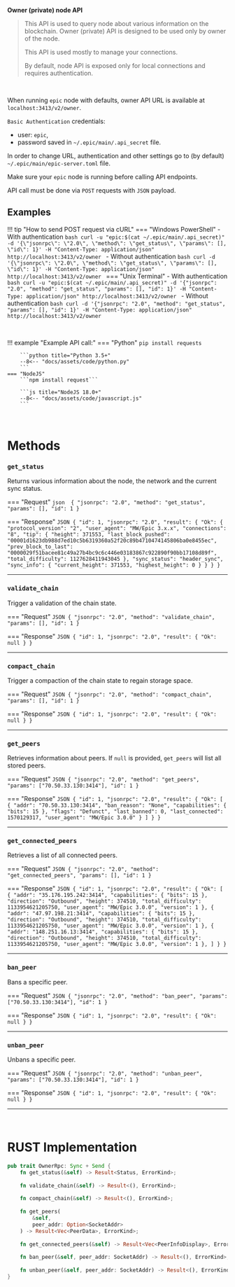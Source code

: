 
**Owner (private) node API**

> This API is used to query node about various information on the blockchain.
> Owner (private) API is designed to be used only by owner of the node.
> 
> This API is used mostly to manage your connections.
>
> By default, node API is exposed only for local connections and requires authentication.

<br />
 
When running `epic` node with defaults, owner API URL is available at `localhost:3413/v2/owner`.

`Basic Authentication` credentials:

- user: `epic`, 
- password saved in `~/.epic/main/.api_secret` file.

In order to change URL, authentication and other settings go to (by default) `~/.epic/main/epic-server.toml` file.

Make sure your `epic` node is running before calling API endpoints.

API call must be done via `POST` requests with `JSON` payload.

## Examples
!!! tip "How to send POST request via cURL"
    === "Windows PowerShell"
        - With authentication
        ```bash
        curl -u "epic:$(cat ~/.epic/main/.api_secret)" -d '{\"jsonrpc\": \"2.0\", \"method\": \"get_status\", \"params\": [], \"id\": 1}' -H "Content-Type: application/json" http://localhost:3413/v2/owner
        ```
        - Without authentication
        ```bash
        curl -d '{\"jsonrpc\": \"2.0\", \"method\": \"get_status\", \"params\": [], \"id\": 1}' -H "Content-Type: application/json" http://localhost:3413/v2/owner
        ```
    === "Unix Terminal"
        - With authentication
        ```bash
        curl -u "epic:$(cat ~/.epic/main/.api_secret)" -d '{"jsonrpc": "2.0", "method": "get_status", "params": [], "id": 1}' -H "Content-Type: application/json" http://localhost:3413/v2/owner
        ```
        - Without authentication
        ```bash
        curl -d '{"jsonrpc": "2.0", "method": "get_status", "params": [], "id": 1}' -H "Content-Type: application/json" http://localhost:3413/v2/owner
        ```

<br />

!!! example "Example API call:"
    === "Python"
        ```pip install requests```

        ```python title="Python 3.5+"
        --8<-- "docs/assets/code/python.py"
        ```
    === "NodeJS"
        ```npm install request```

        ```js title="NodeJS 18.0+"
        --8<-- "docs/assets/code/javascript.js"
        ```
<br />

# Methods

### `get_status`

Returns various information about the node, the network and the current sync status.

=== "Request"
    ```json 
    {
      "jsonrpc": "2.0",
      "method": "get_status",
      "params": [],
      "id": 1
    }
    ```

=== "Response"
    ```JSON
    {
      "id": 1,
        "jsonrpc": "2.0",
        "result": {
          "Ok": {
            "protocol_version": "2",
            "user_agent": "MW/Epic 3.x.x",
            "connections": "8",
            "tip": {
              "height": 371553,
              "last_block_pushed": "00001d1623db988d7ed10c5b6319360a52f20c89b4710474145806ba0e8455ec",
              "prev_block_to_last": "0000029f51bacee81c49a27b4bc9c6c446e03183867c922890f90bb17108d89f",
              "total_difficulty": 1127628411943045
            },
            "sync_status": "header_sync",
            "sync_info": {
              "current_height": 371553,
              "highest_height": 0
            }
          }
        }
    }
    ```
<hr />

### `validate_chain`

Trigger a validation of the chain state.

=== "Request"
    ```JSON
    {
        "jsonrpc": "2.0",
        "method": "validate_chain",
        "params": [],
        "id": 1
    }
    ```

=== "Response"
    ```JSON
    {
      "id": 1,
      "jsonrpc": "2.0",
      "result": {
        "Ok": null
      }
    }
    ```
<hr />

### `compact_chain`

Trigger a compaction of the chain state to regain storage space.

=== "Request"
    ```JSON
    {
        "jsonrpc": "2.0",
        "method": "compact_chain",
        "params": [],
        "id": 1
    }
    ```

=== "Response"
    ```JSON
    {
      "id": 1,
      "jsonrpc": "2.0",
      "result": {
        "Ok": null
      }
    }
    ```
<hr />

### `get_peers`

Retrieves information about peers. If `null` is provided, `get_peers` will list all stored peers.

=== "Request"
    ```JSON
    {
        "jsonrpc": "2.0",
        "method": "get_peers",
        "params": ["70.50.33.130:3414"],
        "id": 1
    }
    ```

=== "Response"
    ```JSON
    {
      "id": 1,
      "jsonrpc": "2.0",
      "result": {
        "Ok": [
          {
            "addr": "70.50.33.130:3414",
            "ban_reason": "None",
            "capabilities": {
              "bits": 15
            },
            "flags": "Defunct",
            "last_banned": 0,
            "last_connected": 1570129317,
            "user_agent": "MW/Epic 3.0.0"
          }
        ]
      }
    }
    ```
<hr />

### `get_connected_peers`

Retrieves a list of all connected peers.

=== "Request"
    ```JSON
    {
        "jsonrpc": "2.0",
        "method": "get_connected_peers",
        "params": [],
        "id": 1
    }
    ```

=== "Response"
    ```JSON
    {
      "id": 1,
      "jsonrpc": "2.0",
      "result": {
        "Ok": [
          {
            "addr": "35.176.195.242:3414",
            "capabilities": {
              "bits": 15
            },
            "direction": "Outbound",
            "height": 374510,
            "total_difficulty": 1133954621205750,
            "user_agent": "MW/Epic 3.0.0",
            "version": 1
          },
          {
            "addr": "47.97.198.21:3414",
            "capabilities": {
              "bits": 15
            },
            "direction": "Outbound",
            "height": 374510,
            "total_difficulty": 1133954621205750,
            "user_agent": "MW/Epic 3.0.0",
            "version": 1
          },
          {
            "addr": "148.251.16.13:3414",
            "capabilities": {
              "bits": 15
            },
            "direction": "Outbound",
            "height": 374510,
            "total_difficulty": 1133954621205750,
            "user_agent": "MW/Epic 3.0.0",
            "version": 1
          },
        ]
      }
    }
    ```
<hr />

### `ban_peer`

Bans a specific peer.

=== "Request"
    ```JSON
    {
        "jsonrpc": "2.0",
        "method": "ban_peer",
        "params": ["70.50.33.130:3414"],
        "id": 1
    }
    ```

=== "Response"
    ```JSON
    {
      "id": 1,
      "jsonrpc": "2.0",
      "result": {
        "Ok": null
      }
    }
    ```
<hr />

### `unban_peer`

Unbans a specific peer.

=== "Request"
    ```JSON
    {
        "jsonrpc": "2.0",
        "method": "unban_peer",
        "params": ["70.50.33.130:3414"],
        "id": 1
    }
    ```

=== "Response"
    ```JSON
    {
      "id": 1,
      "jsonrpc": "2.0",
      "result": {
        "Ok": null
      }
    }
    ```
<hr />
<br />

# RUST Implementation

```rust
pub trait OwnerRpc: Sync + Send {
    fn get_status(&self) -> Result<Status, ErrorKind>;
    
    fn validate_chain(&self) -> Result<(), ErrorKind>;
    
    fn compact_chain(&self) -> Result<(), ErrorKind>;
    
    fn get_peers(
        &self, 
        peer_addr: Option<SocketAddr>
    ) -> Result<Vec<PeerData>, ErrorKind>;
    
    fn get_connected_peers(&self) -> Result<Vec<PeerInfoDisplay>, ErrorKind>;
    
    fn ban_peer(&self, peer_addr: SocketAddr) -> Result<(), ErrorKind>;
    
    fn unban_peer(&self, peer_addr: SocketAddr) -> Result<(), ErrorKind>;
}
```